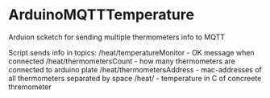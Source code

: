 # ArduinoMQTTTemperature
Arduion scketch for sending multiple thermometers info to MQTT

Script sends info in topics:
/heat/temperatureMonitor - OK message when connected
/heat/thermometersCount - how many thermometers are connected to arduino plate
/heat/thermometersAddress - mac-addresses of all thermometers separated by space
/heat/<mac-address> - temperature in C of concreete thremometer
